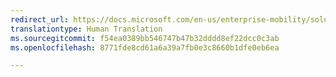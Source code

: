 ```yaml
---
redirect_url: https://docs.microsoft.com/en-us/enterprise-mobility/solutions/fasttrack-intune-enduser-enrollment-instructions
translationtype: Human Translation
ms.sourcegitcommit: f54ea0389bb546747b47b32dddd8ef22dcc0c3ab
ms.openlocfilehash: 8771fde8cd61a6a39a7fb0e3c8660b1dfe0eb6ea

---
```




<!--HONumber=Oct16_HO1-->



